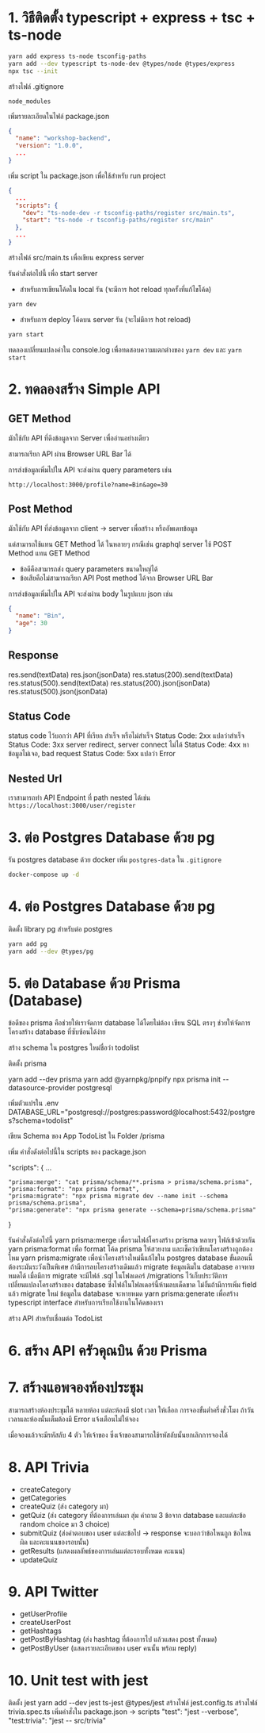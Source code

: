 # 1. วิธีติดตั้ง typescript + express + tsc + ts-node

```bash
yarn add express ts-node tsconfig-paths
yarn add --dev typescript ts-node-dev @types/node @types/express
npx tsc --init
```

สร้างไฟล์ .gitignore

```.gitignore
node_modules
```

เพิ่มรายละเอียดในไฟล์ package.json

```json
{
  "name": "workshop-backend",
  "version": "1.0.0",
  ...
}
```

เพิ่ม script ใน package.json เพื่อใช้สำหรับ run project

```json
{
  ...
  "scripts": {
    "dev": "ts-node-dev -r tsconfig-paths/register src/main.ts",
    "start": "ts-node -r tsconfig-paths/register src/main"
  },
  ...
}
```

สร้างไฟล์ src/main.ts เพื่อเขียน express server

รันคำสั่งต่อไปนี้ เพื่อ start server

- สำหรับการเขียนโค้ดใน local รัน (จะมีการ hot reload ทุกครั้งที่แก้ไขโค้ด)

```bash
yarn dev
```

- สำหรับการ deploy โค้ดบน server รัน (จะไม่มีการ hot reload)

```bash
yarn start
```

ทดลองเปลี่ยนแปลงค่าใน console.log เพื่อทดสอบความแตกต่างของ `yarn dev` และ `yarn start`

# 2. ทดลองสร้าง Simple API

## GET Method

มักใช้กับ API ที่ดึงข้อมูลจาก Server เพื่ออ่านอย่างเดียว

สามารถเรียก API ผ่าน Browser URL Bar ได้

การส่งข้อมูลเพิ่มไปใน API จะส่งผ่าน query parameters เช่น

`http://localhost:3000/profile?name=Bin&age=30`

## Post Method

มักใช้กับ API ที่ส่งข้อมูลจาก client -> server เพื่อสร้าง หรืออัพเดทข้อมูล

แต่สามารถใช้แทน GET Method ได้ ในหลายๆ กรณีเช่น graphql server ใช้ POST Method แทน GET Method

- ข้อดีคือสามารถส่ง query parameters ขนาดใหญ่ได้
- ข้อเสียคือไม่สามารถเรียก API Post method ได้จาก Browser URL Bar

การส่งข้อมูลเพิ่มไปใน API จะส่งผ่าน body ในรูปแบบ json เช่น

```json
{
  "name": "Bin",
  "age": 30
}
```

## Response

res.send(textData)
res.json(jsonData)
res.status(200).send(textData)
res.status(500).send(textData)
res.status(200).json(jsonData)
res.status(500).json(jsonData)

## Status Code

status code ไว้บอกว่า API ที่เรียก สำเร็จ หรือไม่สำเร็จ
Status Code: 2xx แปลว่าสำเร็จ
Status Code: 3xx server redirect, server connect ไม่ได้
Status Code: 4xx หาข้อมูลไม่เจอ, bad request
Status Code: 5xx แปลว่า Error

## Nested Url

เราสามารถทำ API Endpoint ที่ path nested ได้เช่น
`https://localhost:3000/user/register`

# 3. ต่อ Postgres Database ด้วย pg

รัน postgres database ด้วย docker
เพิ่ม `postgres-data` ใน `.gitignore`

```bash
docker-compose up -d
```

# 4. ต่อ Postgres Database ด้วย pg

ติดตั้ง library pg สำหรับต่อ postgres

```bash
yarn add pg
yarn add --dev @types/pg
```

# 5. ต่อ Database ด้วย Prisma (Database)

ข้อดีของ prisma คือช่วยให้เราจัดการ database ได้โดยไม่ต้อง เขียน SQL ตรงๆ ช่วยให้จัดการโครงสร้าง database ที่ซับซ้อนได้ง่าย

สร้าง schema ใน postgres ใหม่ชื่อว่า todolist

ติดตั้ง prisma

yarn add --dev prisma
yarn add @yarnpkg/pnpify
npx prisma init --datasource-provider postgresql

เพิ่มตัวแปรใน .env
DATABASE_URL="postgresql://postgres:password@localhost:5432/postgres?schema=todolist"

เขียน Schema ของ App TodoList ใน Folder /prisma

เพิ่ม คำสั่งดังต่อไปนี้ใน scripts ของ package.json

"scripts": {
...
  
    "prisma:merge": "cat prisma/schema/**.prisma > prisma/schema.prisma",
    "prisma:format": "npx prisma format",
    "prisma:migrate": "npx prisma migrate dev --name init --schema prisma/schema.prisma",
    "prisma:generate": "npx prisma generate --schema=prisma/schema.prisma"
}

รันคำสั่งดังต่อไปนี้ yarn prisma:merge เพื่อรวมไฟล์โครงสร้าง prisma หลายๆ ไฟล์เข้าด้วยกัน yarn prisma:format เพื่อ format โค้ด prisma ให้สวยงาม และเช็คว่าเขียนโครงสร้างถูกต้องไหม yarn prisma:migrate เพื่อนำโครงสร้างใหม่นี้แก้ไขใน postgres database ขั้นตอนนี้ต้องระมันระวังเป็นพิเศษ ถ้ามีการลบโครงสร้างเดิมแล้ว migrate ข้อมูลเดิมใน database อาจหายหมดได้ เมื่อมีการ migrate จะมีไฟล์ .sql ในโฟลเดอร์ /migrations ไว้เก็บประวัติการเปลี่ยนแปลงโครงสร้างของ database ซึ่งไฟล์ในโฟลเดอร์นี้ห้ามลบเด็ดขาด ไม่งั้นถ้ามีการเพิ่ม field แล้ว migrate ใหม่ ข้อมูลใน database จะหายหมด yarn prisma:generate เพื่อสร้าง typescript interface สำหรับการเรียกใช้งานในโค้ดของเรา

สร้าง API สำหรับเชื่อมต่อ TodoList

# 6. สร้าง API ครัวคุณบิน ด้วย Prisma

# 7. สร้างแอพจองห้องประชุม

สามารถสร้างห้องประชุมได้ หลายห้อง แต่ละห้องมี slot เวลา ให้เลือก การจองขั้นต่ำครึ่งชั่วโมง ถ้าวันเวลาและห้องนั้นเต็มต้องมี Error แจ้งเตือนไม่ให้จอง

เมื่อจองแล้วจะมีรหัสลับ 4 ตัว ให้เจ้าของ ซึ่งเจ้าของสามารถใช้รหัสลับนั้นยกเลิกการจองได้

# 8. API Trivia

- createCategory
- getCategories
- createQuiz (ส่ง category มา)
- getQuiz (ส่ง category ที่ต้องการเล่นมา สุ่ม คำถาม 3 ข้อจาก database และแต่ละข้อ random choice มา 3 choice)
- submitQuiz (ส่งคำตอบของ user แต่ละข้อไป -> response จะบอกว่าข้อไหนถูก ข้อไหนผิด และคะแนนของรอบนั้น)
- getResults (แสดงผลลัพธ์ของการเล่นแต่ละรอบทั้งหมด คะแนน)
- updateQuiz

# 9. API Twitter

- getUserProfile
- createUserPost
- getHashtags
- getPostByHashtag (ส่ง hashtag ที่ต้องการไป แล้วแสดง post ทั้งหมด)
- getPostByUser (แสดงรายละเอียดของ user คนนั้น พร้อม reply)

# 10. Unit test with jest

ติดตั้ง jest
yarn add --dev jest ts-jest @types/jest
สร้างไฟล์ jest.config.ts
สร้างไฟล์ trivia.spec.ts
เพิ่มคำสั่งใน package.json -> scripts
"test": "jest --verbose",
"test:trivia": "jest -- src/trivia"


